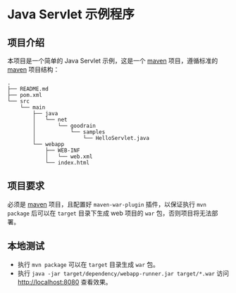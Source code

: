 # Java Servlet 示例程序

## 项目介绍

本项目是一个简单的 Java Servlet 示例，这是一个 [maven](http://maven.apache.org) 项目，遵循标准的 [maven](http://maven.apache.org) 项目结构：

```
.
├── README.md
├── pom.xml
└── src
    └── main
        ├── java
        │   └── net
        │       └── goodrain
        │           └── samples
        │               └── HelloServlet.java
        └── webapp
            ├── WEB-INF
            │   └── web.xml
            └── index.html
```

## 项目要求

必须是 [maven](http://maven.apache.org) 项目，且配置好 `maven-war-plugin` 插件，以保证执行 `mvn package` 后可以在 `target` 目录下生成 web 项目的 `war` 包，否则项目将无法部署。


## 本地测试

* 执行 `mvn package` 可以在 `target` 目录生成 `war` 包。
* 执行 `java -jar target/dependency/webapp-runner.jar target/*.war`  访问 <http://localhost:8080> 查看效果。